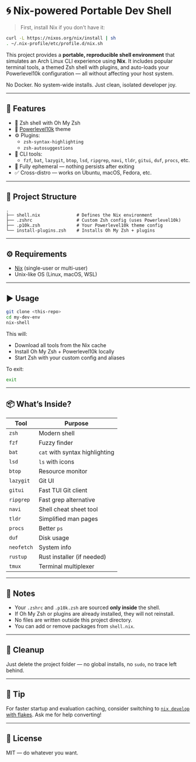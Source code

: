 # 🌀 Nix-powered Portable Dev Shell

> First, install Nix if you don't have it:

```bash
curl -L https://nixos.org/nix/install | sh
. ~/.nix-profile/etc/profile.d/nix.sh
```

This project provides a **portable, reproducible shell environment** that simulates an Arch Linux CLI experience using **Nix**. It includes popular terminal tools, a themed Zsh shell with plugins, and auto-loads your Powerlevel10k configuration — all without affecting your host system.

No Docker. No system-wide installs. Just clean, isolated developer joy.

---

## 🚀 Features

- 🐚 Zsh shell with Oh My Zsh
- 🎨 [Powerlevel10k](https://github.com/romkatv/powerlevel10k) theme
- ⚙️ Plugins:
  - `zsh-syntax-highlighting`
  - `zsh-autosuggestions`
- 🧰 CLI tools:
  - `fzf`, `bat`, `lazygit`, `btop`, `lsd`, `ripgrep`, `navi`, `tldr`, `gitui`, `duf`, `procs`, etc.
- 🧼 Fully ephemeral — nothing persists after exiting
- ✅ Cross-distro — works on Ubuntu, macOS, Fedora, etc.

---

## 📁 Project Structure

```
.
├── shell.nix              # Defines the Nix environment
├── .zshrc                 # Custom Zsh config (uses Powerlevel10k)
├── .p10k.zsh              # Your Powerlevel10k theme config
└── install-plugins.zsh    # Installs Oh My Zsh + plugins
```

---

## ⚙️ Requirements

- [Nix](https://nixos.org/download) (single-user or multi-user)
- Unix-like OS (Linux, macOS, WSL)

---

## ▶️ Usage

```bash
git clone <this-repo>
cd my-dev-env
nix-shell
```

This will:
- Download all tools from the Nix cache
- Install Oh My Zsh + Powerlevel10k locally
- Start Zsh with your custom config and aliases

To exit:
```bash
exit
```

---

## 📦 What’s Inside?

| Tool      | Purpose                            |
|-----------|------------------------------------|
| `zsh`     | Modern shell                       |
| `fzf`     | Fuzzy finder                       |
| `bat`     | `cat` with syntax highlighting     |
| `lsd`     | `ls` with icons                    |
| `btop`    | Resource monitor                   |
| `lazygit` | Git UI                             |
| `gitui`   | Fast TUI Git client                |
| `ripgrep` | Fast grep alternative              |
| `navi`    | Shell cheat sheet tool             |
| `tldr`    | Simplified man pages               |
| `procs`   | Better `ps`                        |
| `duf`     | Disk usage                         |
| `neofetch`| System info                        |
| `rustup`  | Rust installer (if needed)         |
| `tmux`    | Terminal multiplexer               |

---

## 🧪 Notes

- Your `.zshrc` and `.p10k.zsh` are sourced **only inside** the shell.
- If Oh My Zsh or plugins are already installed, they will not reinstall.
- No files are written outside this project directory.
- You can add or remove packages from `shell.nix`.

---

## 🧹 Cleanup

Just delete the project folder — no global installs, no `sudo`, no trace left behind.

---

## 💬 Tip

For faster startup and evaluation caching, consider switching to [`nix develop` with flakes](https://nixos.wiki/wiki/Flakes). Ask me for help converting!

---

## 📄 License

MIT — do whatever you want.

